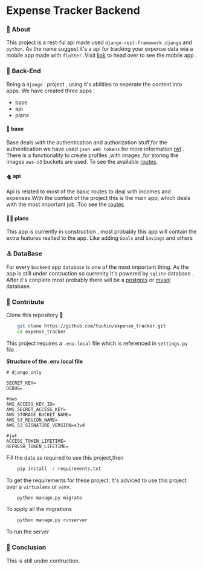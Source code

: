 # Expense Tracker Backend

### :small_red_triangle: About
This project is a rest-ful api made used `django-rest-framework` ,`django` and `python`. As the name suggest it's a api for tracking your expense data wia a mobile app made with `flutter` .Visit  [link]("https://github.com/tuuhin/expense_tracker") to head over to see the mobile app .
   
### :bookmark_tabs: Back-End
Being a `django ` project , using it's abilities to seperate the content into apps. We have created three apps :

- base
- api
- plans 

#### :briefcase: base 
Base deals with the authentication and authorization stuff,for the authentication we have used `json web tokens` for more information  [jwt]("https://jwt.io) . There is a functionality to create profiles ,with images ,for storing the images `aws-s3` buckets are used. To see the available [routes]("https://github.com/tuuhin/expense_tracker_backend/blob/main/base/urls.py").


#### :flying_saucer: api
Api is related to most of the basic routes to deal with incomes and expenses.With the context of the project this is the main app, which deals with the most important job .Too see the [routes]("https://github.com/tuuhin/expense_tracker_backend/blob/main/api/urls.py")

#### :man_playing_handball: plans
This app is currently in construction , most probably this app will contain the extra features realted to the app. Like adding `Goals` and `Savings` and others 

### :anchor: DataBase
For every `backend` app `database` is one of the most important thing. As the app is still under contruction so currenlty it's powered by `sqlite` database . After it's conplete most probably there will be a [postgres]("https://www.postgresql.org/") or [mysql]("https://www.mysql.com/") database.

### :construction: Contribute

Clone this repository 🔂
```bash
    git clone https://github.com/tuuhin/expense_tracker.git
    cd expense_tracker
```
This project requires a `.env.local` file which is referenced in `settings.py` file .

**Structure of the .env.local file**
```
# django only

SECRET_KEY=
DEBUG=

#aws
AWS_ACCESS_KEY_ID=
AWS_SECRET_ACCESS_KEY=
AWS_STORAGE_BUCKET_NAME=
AWS_S3_REGION_NAME=
AWS_S3_SIGNATURE_VERSION=s3v4

#jwt
ACCESS_TOKEN_LIFETIME=
REFRESH_TOKEN_LIFETIME=
```
Fill the data as required to use this project,then

```bash
    pip install -r requirements.txt
```
To get the requirements for these project. It's adviced to use this project over a `virtualenv` or `venv`.

```bash
    python manage.py migrate
```
To apply all the migrations 

```bash
    python manage.py runserver 
```
To run the server

### :fortune_cookie: Conclusion
This is still under contruction.
